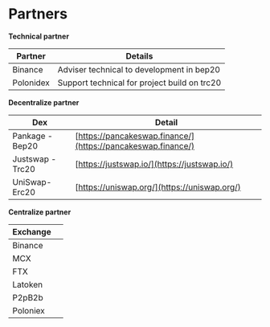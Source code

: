 # Partners



**Technical partner**

| Partner   | Details                                      |
| --------- | -------------------------------------------- |
| Binance   | Adviser technical to development in bep20    |
| Polonidex | Support technical for project build on trc20 |

**Decentralize partner**

| Dex              | Detail                                                       |
| ---------------- | ------------------------------------------------------------ |
| Pankage - Bep20  | [https://pancakeswap.finance/](https://pancakeswap.finance/) |
| Justswap - Trc20 | [https://justswap.io/](https://justswap.io/)                 |
| UniSwap- Erc20   | [https://uniswap.org/](https://uniswap.org/)                 |

**Centralize partner**

| Exchange |   |
| -------- | - |
| Binance  |   |
| MCX      |   |
| FTX      |   |
| Latoken  |   |
| P2pB2b   |   |
| Poloniex |   |
